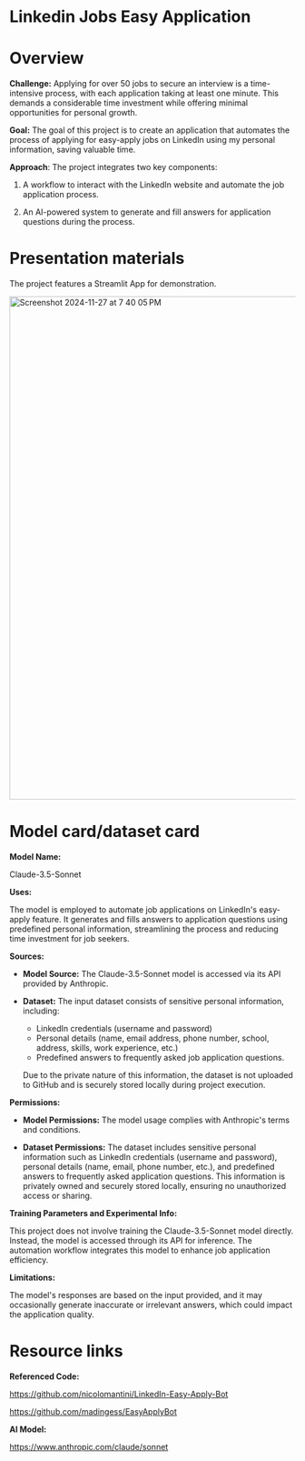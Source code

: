 # **Linkedin Jobs Easy Application**
# Overview

**Challenge:** Applying for over 50 jobs to secure an interview is a time-intensive process, with each application taking at least one minute. This demands a considerable time investment while offering minimal opportunities for personal growth.

**Goal:** The goal of this project is to create an application that automates the process of applying for easy-apply jobs on LinkedIn using my personal information, saving valuable time.

**Approach**: The project integrates two key components:

1. A workflow to interact with the LinkedIn website and automate the job application process.
   
2. An AI-powered system to generate and fill answers for application questions during the process.

# Presentation materials

The project features a Streamlit App for demonstration.

<img width="885" alt="Screenshot 2024-11-27 at 7 40 05 PM" src="https://github.com/user-attachments/assets/76f6b837-b858-4945-b06b-fbe71e10cff7">

# Model card/dataset card

**Model Name:**

Claude-3.5-Sonnet

**Uses:** 

The model is employed to automate job applications on LinkedIn's easy-apply feature. It generates and fills answers to application questions using predefined personal information, streamlining the process and reducing time investment for job seekers.

**Sources:** 

- **Model Source:** The Claude-3.5-Sonnet model is accessed via its API provided by Anthropic.

- **Dataset:** The input dataset consists of sensitive personal information, including:

  - LinkedIn credentials (username and password)
  - Personal details (name, email address, phone number, school, address, skills, work experience, etc.)
  - Predefined answers to frequently asked job application questions. 
  
  Due to the private nature of this information, the dataset is not uploaded to GitHub and is securely stored locally during project execution.

**Permissions:**

- **Model Permissions:** The model usage complies with Anthropic's terms and conditions.
  
- **Dataset Permissions:** The dataset includes sensitive personal information such as LinkedIn credentials (username and password), personal details (name, email, phone number, etc.), and predefined answers to frequently asked application questions. This information is privately owned and securely stored locally, ensuring no unauthorized access or sharing.

**Training Parameters and Experimental Info:**

This project does not involve training the Claude-3.5-Sonnet model directly. Instead, the model is accessed through its API for inference. The automation workflow integrates this model to enhance job application efficiency.

**Limitations:**

The model's responses are based on the input provided, and it may occasionally generate inaccurate or irrelevant answers, which could impact the application quality.


# Resource links

**Referenced Code:**

https://github.com/nicolomantini/LinkedIn-Easy-Apply-Bot

https://github.com/madingess/EasyApplyBot

**AI Model:**

https://www.anthropic.com/claude/sonnet


